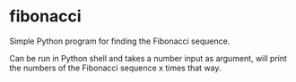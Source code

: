 # fibonacci
Simple Python program for finding the Fibonacci sequence. 

Can be run in Python shell and takes a number input as argument, will print the numbers of the Fibonacci sequence x times that way.
